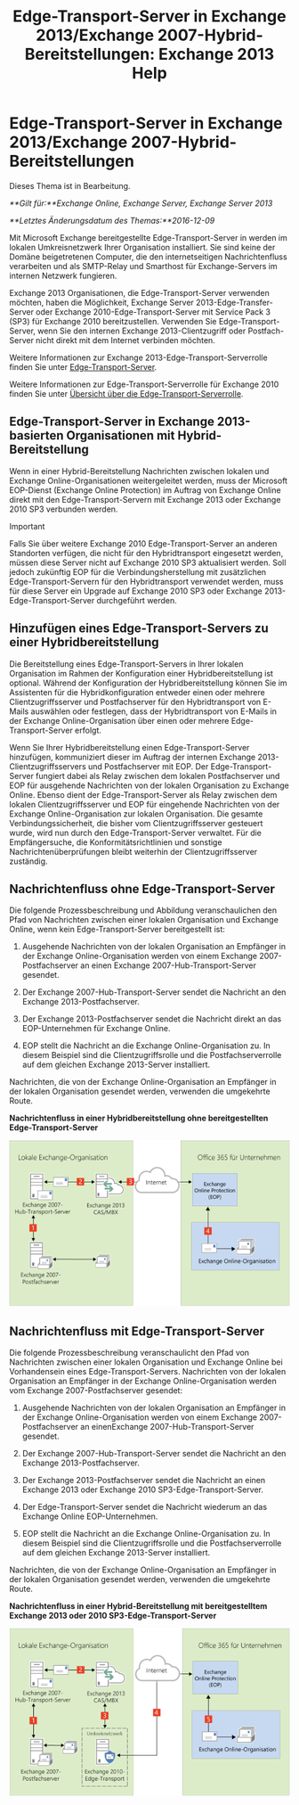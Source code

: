 ﻿---
title: 'Edge-Transport-Server in Exchange 2013/Exchange 2007-Hybrid-Bereitstellungen: Exchange 2013 Help'
TOCTitle: Edge-Transport-Server in Exchange 2013/Exchange 2007-Hybrid-Bereitstellungen
ms:assetid: 4e4d7c19-78b8-44bb-bdff-3ea97ea59a5d
ms:mtpsurl: https://technet.microsoft.com/de-de/library/Dn151300(v=EXCHG.150)
ms:contentKeyID: 54651520
ms.date: 01/01/2018
mtps_version: v=EXCHG.150
ms.translationtype: HT
---

# Edge-Transport-Server in Exchange 2013/Exchange 2007-Hybrid-Bereitstellungen

Dieses Thema ist in Bearbeitung.  

_**Gilt für:**Exchange Online, Exchange Server, Exchange Server 2013_

_**Letztes Änderungsdatum des Themas:**2016-12-09_

Mit Microsoft Exchange bereitgestellte Edge-Transport-Server in werden im lokalen Umkreisnetzwerk Ihrer Organisation installiert. Sie sind keine der Domäne beigetretenen Computer, die den internetseitigen Nachrichtenfluss verarbeiten und als SMTP-Relay und Smarthost für Exchange-Servers im internen Netzwerk fungieren.

Exchange 2013 Organisationen, die Edge-Transport-Server verwenden möchten, haben die Möglichkeit, Exchange Server 2013-Edge-Transfer-Server oder Exchange 2010-Edge-Transport-Server mit Service Pack 3 (SP3) für Exchange 2010 bereitzustellen. Verwenden Sie Edge-Transport-Server, wenn Sie den internen Exchange 2013-Clientzugriff oder Postfach-Server nicht direkt mit dem Internet verbinden möchten.

Weitere Informationen zur Exchange 2013-Edge-Transport-Serverrolle finden Sie unter [Edge-Transport-Server](https://technet.microsoft.com/de-de/library/bb124701\(v=exchg.150\)).

Weitere Informationen zur Edge-Transport-Serverrolle für Exchange 2010 finden Sie unter [Übersicht über die Edge-Transport-Serverrolle](http://go.microsoft.com/fwlink/p/?linkid=183473).

## Edge-Transport-Server in Exchange 2013-basierten Organisationen mit Hybrid-Bereitstellung

Wenn in einer Hybrid-Bereitstellung Nachrichten zwischen lokalen und Exchange Online-Organisationen weitergeleitet werden, muss der Microsoft EOP-Dienst (Exchange Online Protection) im Auftrag von Exchange Online direkt mit den Edge-Transport-Servern mit Exchange 2013 oder Exchange 2010 SP3 verbunden werden.


> [!IMPORTANT]
> Falls Sie über weitere Exchange 2010 Edge-Transport-Server an anderen Standorten verfügen, die nicht für den Hybridtransport eingesetzt werden, müssen diese Server nicht auf Exchange 2010 SP3 aktualisiert werden. Soll jedoch zukünftig EOP für die Verbindungsherstellung mit zusätzlichen Edge-Transport-Servern für den Hybridtransport verwendet werden, muss für diese Server ein Upgrade auf Exchange 2010 SP3 oder Exchange 2013-Edge-Transport-Server durchgeführt werden.



## Hinzufügen eines Edge-Transport-Servers zu einer Hybridbereitstellung

Die Bereitstellung eines Edge-Transport-Servers in Ihrer lokalen Organisation im Rahmen der Konfiguration einer Hybridbereitstellung ist optional. Während der Konfiguration der Hybridbereitstellung können Sie im Assistenten für die Hybridkonfiguration entweder einen oder mehrere Clientzugriffsserver und Postfachserver für den Hybridtransport von E-Mails auswählen oder festlegen, dass der Hybridtransport von E-Mails in der Exchange Online-Organisation über einen oder mehrere Edge-Transport-Server erfolgt.

Wenn Sie Ihrer Hybridbereitstellung einen Edge-Transport-Server hinzufügen, kommuniziert dieser im Auftrag der internen Exchange 2013-Clientzugriffsservers und Postfachserver mit EOP. Der Edge-Transport-Server fungiert dabei als Relay zwischen dem lokalen Postfachserver und EOP für ausgehende Nachrichten von der lokalen Organisation zu Exchange Online. Ebenso dient der Edge-Transport-Server als Relay zwischen dem lokalen Clientzugriffsserver und EOP für eingehende Nachrichten von der Exchange Online-Organisation zur lokalen Organisation. Die gesamte Verbindungssicherheit, die bisher vom Clientzugriffsserver gesteuert wurde, wird nun durch den Edge-Transport-Server verwaltet. Für die Empfängersuche, die Konformitätsrichtlinien und sonstige Nachrichtenüberprüfungen bleibt weiterhin der Clientzugriffsserver zuständig.

## Nachrichtenfluss ohne Edge-Transport-Server

Die folgende Prozessbeschreibung und Abbildung veranschaulichen den Pfad von Nachrichten zwischen einer lokalen Organisation und Exchange Online, wenn kein Edge-Transport-Server bereitgestellt ist:

1.  Ausgehende Nachrichten von der lokalen Organisation an Empfänger in der Exchange Online-Organisation werden von einem Exchange 2007-Postfachserver an einen Exchange 2007-Hub-Transport-Server gesendet.

2.  Der Exchange 2007-Hub-Transport-Server sendet die Nachricht an den Exchange 2013-Postfachserver.

3.  Der Exchange 2013-Postfachserver sendet die Nachricht direkt an das EOP-Unternehmen für Exchange Online.

4.  EOP stellt die Nachricht an die Exchange Online-Organisation zu. In diesem Beispiel sind die Clientzugriffsrolle und die Postfachserverrolle auf dem gleichen Exchange 2013-Server installiert.

Nachrichten, die von der Exchange Online-Organisation an Empfänger in der lokalen Organisation gesendet werden, verwenden die umgekehrte Route.

**Nachrichtenfluss in einer Hybridbereitstellung ohne bereitgestellten Edge-Transport-Server**

![Lokale Organisation ohne Edge-Server](images/Dn151300.e7206c51-b61c-41e3-a446-9270f131fbaa(EXCHG.150).png "Lokale Organisation ohne Edge-Server")

## Nachrichtenfluss mit Edge-Transport-Server

Die folgende Prozessbeschreibung veranschaulicht den Pfad von Nachrichten zwischen einer lokalen Organisation und Exchange Online bei Vorhandensein eines Edge-Transport-Servers. Nachrichten von der lokalen Organisation an Empfänger in der Exchange Online-Organisation werden vom Exchange 2007-Postfachserver gesendet:

1.  Ausgehende Nachrichten von der lokalen Organisation an Empfänger in der Exchange Online-Organisation werden von einem Exchange 2007-Postfachserver an einenExchange 2007-Hub-Transport-Server gesendet.

2.  Der Exchange 2007-Hub-Transport-Server sendet die Nachricht an den Exchange 2013-Postfachserver.

3.  Der Exchange 2013-Postfachserver sendet die Nachricht an einen Exchange 2013 oder Exchange 2010 SP3-Edge-Transport-Server.

4.  Der Edge-Transport-Server sendet die Nachricht wiederum an das Exchange Online EOP-Unternehmen.

5.  EOP stellt die Nachricht an die Exchange Online-Organisation zu. In diesem Beispiel sind die Clientzugriffsrolle und die Postfachserverrolle auf dem gleichen Exchange 2013-Server installiert.

Nachrichten, die von der Exchange Online-Organisation an Empfänger in der lokalen Organisation gesendet werden, verwenden die umgekehrte Route.

**Nachrichtenfluss in einer Hybrid-Bereitstellung mit bereitgestelltem Exchange 2013 oder 2010 SP3-Edge-Transport-Server**

![Lokale Organisation mit Edge-Server](images/Dn151300.91bf5390-c4d7-4aa9-b911-0c1c559d4365(EXCHG.150).png "Lokale Organisation mit Edge-Server")

